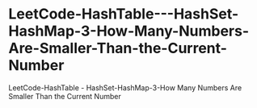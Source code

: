 # LeetCode-HashTable---HashSet-HashMap-3-How-Many-Numbers-Are-Smaller-Than-the-Current-Number
LeetCode-HashTable - HashSet-HashMap-3-How Many Numbers Are Smaller Than the Current Number
